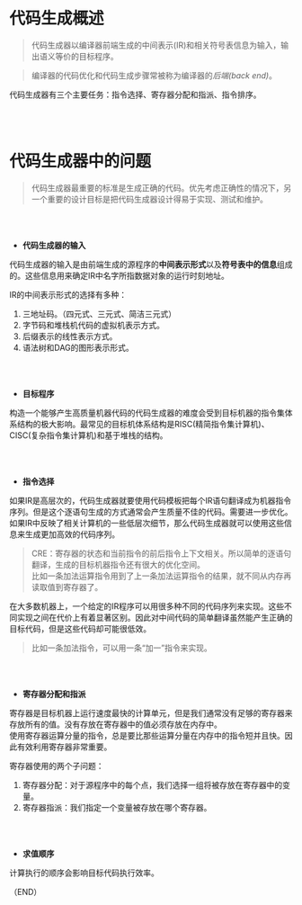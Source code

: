 # 代码生成概述    

> 代码生成器以编译器前端生成的中间表示(IR)和相关符号表信息为输入，输出语义等价的目标程序。    

> 编译器的代码优化和代码生成步骤常被称为编译器的*后端(back end)*。    

代码生成器有三个主要任务：指令选择、寄存器分配和指派、指令排序。    


<br />
<br />

# 代码生成器中的问题    

> 代码生成器最重要的标准是生成正确的代码。优先考虑正确性的情况下，另一个重要的设计目标是把代码生成器设计得易于实现、测试和维护。    

<br />
<br />

- **代码生成器的输入**    

代码生成器的输入是由前端生成的源程序的**中间表示形式**以及**符号表中的信息**组成的。这些信息用来确定IR中名字所指数据对象的运行时刻地址。    

IR的中间表示形式的选择有多种：    
1. 三地址码。（四元式、三元式、简洁三元式）    
2. 字节码和堆栈机代码的虚拟机表示方式。    
3. 后缀表示的线性表示方式。    
4. 语法树和DAG的图形表示形式。    


<br />
<br />

- **目标程序**    

构造一个能够产生高质量机器代码的代码生成器的难度会受到目标机器的指令集体系结构的极大影响。最常见的目标机体系结构是RISC(精简指令集计算机)、CISC(复杂指令集计算机)和基于堆栈的结构。    

<br />
<br />

- **指令选择**      

如果IR是高层次的，代码生成器就要使用代码模板把每个IR语句翻译成为机器指令序列。但是这个逐语句生成的方式通常会产生质量不佳的代码。需要进一步优化。    
如果IR中反映了相关计算机的一些低层次细节，那么代码生成器就可以使用这些信息来生成更加高效的代码序列。    

> CRE：寄存器的状态和当前指令的前后指令上下文相关。所以简单的逐语句翻译，生成的目标机器指令还有很大的优化空间。      
> 比如一条加法运算指令用到了上一条加法运算指令的结果，就不同从内存再读取值到寄存器了。      

在大多数机器上，一个给定的IR程序可以用很多种不同的代码序列来实现。这些不同实现之间在代价上有着显著区别。因此对中间代码的简单翻译虽然能产生正确的目标代码，但是这些代码却可能很低效。        

> 比如一条加法指令，可以用一条“加一”指令来实现。    


<br />
<br />

- **寄存器分配和指派**    

寄存器是目标机器上运行速度最快的计算单元，但是我们通常没有足够的寄存器来存放所有的值。没有存放在寄存器中的值必须存放在内存中。    
使用寄存器运算分量的指令，总是要比那些运算分量在内存中的指令短并且快。因此有效利用寄存器非常重要。    


寄存器使用的两个子问题：    
1. 寄存器分配：对于源程序中的每个点，我们选择一组将被存放在寄存器中的变量。    
2. 寄存器指派：我们指定一个变量被存放在哪个寄存器。    

<br />
<br />

- **求值顺序**    

计算执行的顺序会影响目标代码执行效率。    



（END）  



